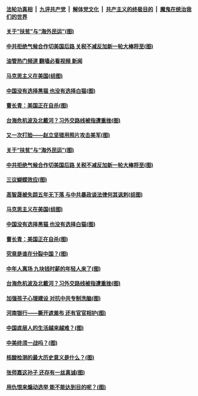 ####  [法轮功真相](../../../../basic/blob/master/README.md?t=08162101) &nbsp;|&nbsp; [九评共产党](../../../../9ping.md/blob/master/README.md?t=08162101) &nbsp;|&nbsp; [解体党文化](../../../../jtdwh.md/blob/master/README.md?t=08162101)  &nbsp;|&nbsp; [共产主义的终极目的](../../../../gczydzjmd.md/blob/master/README.md?t=08162101) &nbsp;|&nbsp; [魔鬼在统治我们的世界](../../../../mgztzwmdsj.md/blob/master/README.md?t=08162101) 

#### [关于“扶贫”与“海外民运”(图)](../pages/p4/1014440.md?t=08162101) 

#### [中共拒绝气候合作切美国后路 关税不减反加新一轮大棒将至(图)](../pages/p4/1014396.md?t=08162101) 

#### [油管热门频道 翻墙必看视频 新闻](http://45.76.130.85:81/youtube.html?08162101)

#### [马克思主义在美国(组图)](../pages/p4/1014409.md?t=08162101) 

#### [中国没有选择黑猫 也没有选择白猫(图)](../pages/p4/1014398.md?t=08162101) 

#### [曹长青：美国正在自杀(图)](../pages/p4/1014399.md?t=08162101) 

#### [台海危机波及北戴河？习外交路线被指遭重挫(图)](../pages/p4/1014314.md?t=08162101) 

#### [又一次打脸——赵立坚错用照片攻击美军(图)](../pages/p4/1014463.md?t=08162101) 

#### [关于“扶贫”与“海外民运”(图)](../pages/p4/1014440.md?t=08162101) 

#### [中共拒绝气候合作切美国后路 关税不减反加新一轮大棒将至(图)](../pages/p4/1014396.md?t=08162101) 

#### [三议蝴蝶效应(图)](../pages/p4/1014413.md?t=08162101) 

#### [高智晟被失踪五年无下落 与中共暴政谈法律何其讽刺(组图)](../pages/p4/1014410.md?t=08162101) 

#### [马克思主义在美国(组图)](../pages/p4/1014409.md?t=08162101) 

#### [中国没有选择黑猫 也没有选择白猫(图)](../pages/p4/1014398.md?t=08162101) 

#### [曹长青：美国正在自杀(图)](../pages/p4/1014399.md?t=08162101) 

#### [究竟是谁在分裂中国？(图)](../pages/p4/1014348.md?t=08162101) 

#### [中年人离场 九块钱时薪的年轻人来了(图)](../pages/p4/1014345.md?t=08162101) 

#### [台海危机波及北戴河？习外交路线被指遭重挫(图)](../pages/p4/1014314.md?t=08162101) 

#### [加强孩子心理建设 对抗中共专制洗脑(图)](../pages/p4/1014315.md?t=08162101) 



#### [河南银行——撕开遮羞布 还有官官相护(图)](../pages/p4/1014272.md?t=08162101) 

#### [中国底层人的生活越来越难？(图)](../pages/p4/1014266.md?t=08162101) 

#### [中美终须一战吗？(图)](../pages/p4/1014269.md?t=08162101) 

#### [核酸检测的最大历史意义是什么？(图)](../pages/p4/1014265.md?t=08162101) 

#### [张师嘉这孙子 还存有一丝真诚(图)](../pages/p4/1014203.md?t=08162101) 

#### [用仇恨来煽动选举 能不能达到目的呢？(图)](../pages/p4/1014202.md?t=08162101) 

<img src='http://gfw-breaker.win/goodnews/indexes/p4.md' width='0px' height='0px'/>
